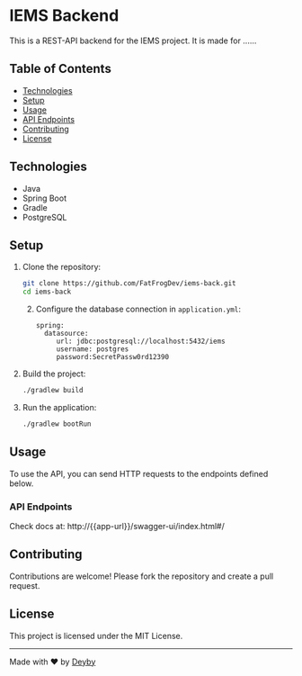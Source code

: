 # IEMS Backend

This is a REST-API backend for the IEMS project. It is made for ......

## Table of Contents

- [Technologies](#technologies)
- [Setup](#setup)
- [Usage](#usage)
- [API Endpoints](#api-endpoints)
- [Contributing](#contributing)
- [License](#license)

## Technologies

- Java
- Spring Boot
- Gradle
- PostgreSQL

## Setup

1. Clone the repository:
    ```sh
    git clone https://github.com/FatFrogDev/iems-back.git
    cd iems-back
    ```

   2. Configure the database connection in `application.yml`:
       ```properties
      spring:
         datasource:
            url: jdbc:postgresql://localhost:5432/iems
            username: postgres
            password:SecretPassw0rd12390
       ```

3. Build the project:
    ```sh
    ./gradlew build
    ```

4. Run the application:
    ```sh
    ./gradlew bootRun
    ```

## Usage

To use the API, you can send HTTP requests to the endpoints defined below.

### API Endpoints

Check docs at: http://{{app-url}}/swagger-ui/index.html#/

## Contributing

Contributions are welcome! Please fork the repository and create a pull request.

## License

This project is licensed under the MIT License.

---

Made with ♥ by [Deyby](https://github.com/FatFrogDev/)